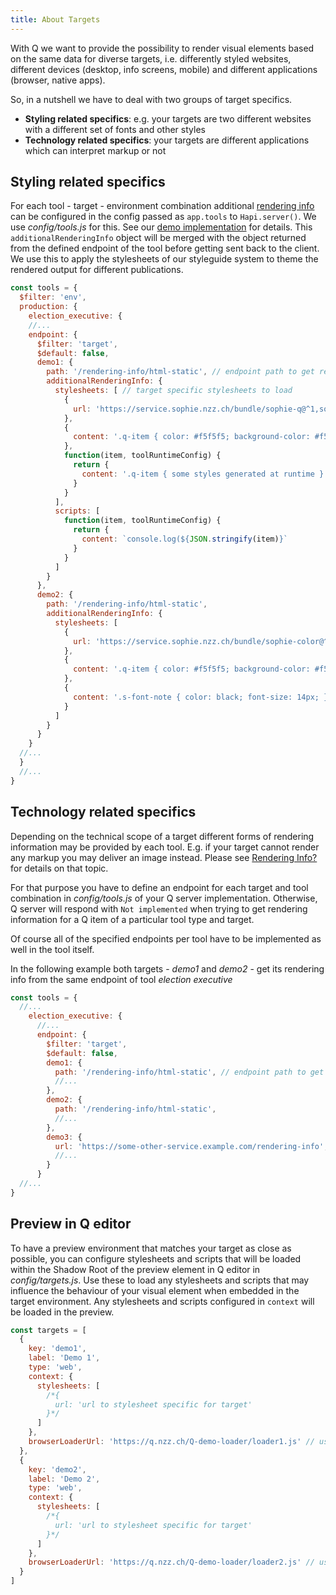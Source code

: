 ```yaml
---
title: About Targets
---
```

With Q we want to provide the possibility to render visual elements based on the same data for diverse targets, i.e. differently styled websites, different devices (desktop, info screens, mobile) and different applications (browser, native apps).

So, in a nutshell we have to deal with two groups of target specifics. 
-  __Styling related specifics__: e.g. your targets are two different websites with a different set of fonts and other styles 
-  __Technology related specifics__: your targets are different applications which can interpret markup or not

## Styling related specifics
For each tool - target - environment combination additional [rendering info](rendering-info.html) can be configured in the config passed as `app.tools` to `Hapi.server()`. We use _config/tools.js_ for this. See our [demo implementation](https://github.com/nzzdev/Q-server-demo) for details.
This `additionalRenderingInfo` object will be merged with the object returned from the defined endpoint of the tool before getting sent back to the client. We use this to apply the stylesheets of our styleguide system to theme the rendered output for different publications.

```javascript
const tools = {
  $filter: 'env',
  production: {
    election_executive: {
    //...
    endpoint: {
      $filter: 'target',
      $default: false,
      demo1: {
        path: '/rendering-info/html-static', // endpoint path to get rendering info for this specific target
        additionalRenderingInfo: {
          stylesheets: [ // target specific stylesheets to load
            {
              url: 'https://service.sophie.nzz.ch/bundle/sophie-q@^1,sophie-font@^1,sophie-color@^1.css' 
            },
            {
              content: '.q-item { color: #f5f5f5; background-color: #f5f5f5; }'
            },
            function(item, toolRuntimeConfig) {
              return {
                content: '.q-item { some styles generated at runtime }'
              }
            }
          ],
          scripts: [
            function(item, toolRuntimeConfig) {
              return {
                content: `console.log(${JSON.stringify(item)}`
              }
            }
          ]
        }
      },
      demo2: {
        path: '/rendering-info/html-static',
        additionalRenderingInfo: {
          stylesheets: [
            {
              url: 'https://service.sophie.nzz.ch/bundle/sophie-color@^1.css'
            },
            {
              content: '.q-item { color: #f5f5f5; background-color: #f5f5f5; }'
            },
            {
              content: '.s-font-note { color: black; font-size: 14px; }'
            }
          ]
        }
      }
    }
  //...
  }
  //...
}
```

## Technology related specifics
Depending on the technical scope of a target different forms of rendering information may be provided by each tool. E.g. if your target cannot render any markup you may deliver an image instead. Please see [Rendering Info?](rendering-info.html) for details on that topic. 

For that purpose you have to define an endpoint for each target and tool combination in _config/tools.js_ of your Q server implementation. Otherwise, Q server will respond with `Not implemented` when trying to get rendering information for a Q item of a particular tool type and target.

Of course all of the specified endpoints per tool have to be implemented as well in the tool itself.

In the following example both targets - _demo1_ and _demo2_ - get its rendering info from the same endpoint of tool _election executive_

```javascript
const tools = {
  //...
    election_executive: {
      //...
      endpoint: {
        $filter: 'target',
        $default: false,
        demo1: {
          path: '/rendering-info/html-static', // endpoint path to get rendering info for this specific target
          //...
        },
        demo2: {
          path: '/rendering-info/html-static',
          //...
        },
        demo3: {
          url: 'https://some-other-service.example.com/rendering-info', // you can use url to use an external service providing the rendering information
          //...
        }
      }
  //...
}
```


## Preview in Q editor

To have a preview environment that matches your target as close as possible, you can configure stylesheets and scripts that will be loaded within the Shadow Root of the preview element in Q editor in _config/targets.js_. Use these to load any stylesheets and scripts that may influence the behaviour of your visual element when embedded in the target environment. Any stylesheets and scripts configured in `context` will be loaded in the preview.

```javascript
const targets = [
  {
    key: 'demo1',
    label: 'Demo 1',
    type: 'web',
    context: {
      stylesheets: [
        /*{
          url: 'url to stylesheet specific for target'
        }*/
      ]
    },
    browserLoaderUrl: 'https://q.nzz.ch/Q-demo-loader/loader1.js' // used to generate embed code to graphic
  },
  {
    key: 'demo2',
    label: 'Demo 2',
    type: 'web',
    context: {
      stylesheets: [
        /*{
          url: 'url to stylesheet specific for target'
        }*/
      ]
    },
    browserLoaderUrl: 'https://q.nzz.ch/Q-demo-loader/loader2.js' // used to generate embed code to graphic
  }
]
```


